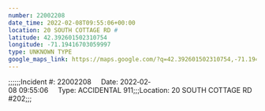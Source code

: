 ```yaml
---
number: 22002208
date_time: 2022-02-08T09:55:06+00:00
location: 20 SOUTH COTTAGE RD #
latitude: 42.392601502310754
longitude: -71.19416703059997
type: UNKNOWN TYPE
google_maps_link: https://maps.google.com/?q=42.392601502310754,-71.19416703059997
---
```


;;;;;;Incident #: 22002208     Date: 2022‐02‐08 09:55:06     Type: ACCIDENTAL 911;;;Location: 20 SOUTH COTTAGE RD #202;;;
